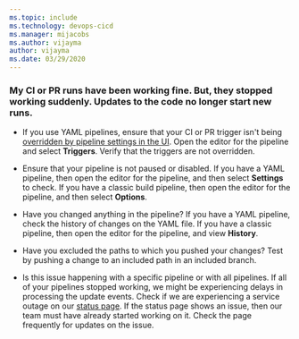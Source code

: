 ```yaml
---
ms.topic: include
ms.technology: devops-cicd
ms.manager: mijacobs
ms.author: vijayma
author: vijayma
ms.date: 03/29/2020
---
```


### My CI or PR runs have been working fine. But, they stopped working suddenly. Updates to the code no longer start new runs.

* If you use YAML pipelines, ensure that your CI or PR trigger isn't being [overridden by pipeline settings in the UI](../../troubleshooting.md#overridden-yaml-trigger-setting). Open the editor for the pipeline and select **Triggers**. Verify that the triggers are not overridden.

* Ensure that your pipeline is not paused or disabled. If you have a YAML pipeline, then open the editor for the pipeline, and then select **Settings** to check. If you have a classic build pipeline, then open the editor for the pipeline, and then select **Options**.

* Have you changed anything in the pipeline? If you have a YAML pipeline, check the history of changes on the YAML file. If you have a classic pipeline, then open the editor for the pipeline, and view **History**.

* Have you excluded the paths to which you pushed your changes? Test by pushing a change to an included path in an included branch.

* Is this issue happening with a specific pipeline or with all pipelines. If all of your pipelines stopped working, we might be experiencing delays in processing the update events. Check if we are experiencing a service outage on our [status page](https://status.dev.azure.com/). If the status page shows an issue, then our team must have already started working on it. Check the page frequently for updates on the issue.

